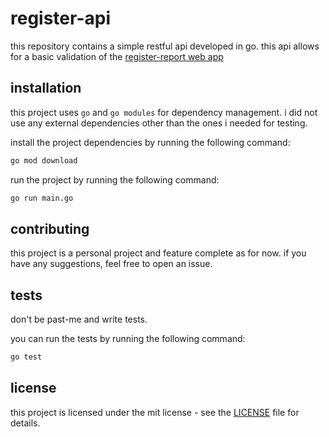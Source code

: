 # register-api

this repository contains a simple restful api developed in go. this api allows for a basic validation of the 
[register-report web app](https://github.com/soeguet/register-report) 

## installation

this project uses `go` and `go modules` for dependency management. i did not use any external dependencies other 
than the ones i needed for testing.

install the project dependencies by running the following command:

```sh
go mod download
```

run the project by running the following command:

```sh
go run main.go
```

## contributing

this project is a personal project and feature complete as for now. if you have any suggestions, feel free to open an issue.

## tests

don't be past-me and write tests.

you can run the tests by running the following command:

```sh
go test
```

## license

this project is licensed under the mit license - see the [LICENSE](LICENSE) file for details.